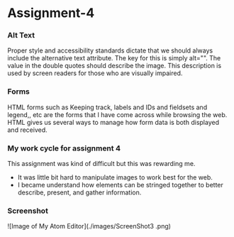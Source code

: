# Assignment-4

### Alt Text
 Proper style and accessibility standards dictate that we should always include the alternative text attribute. The key for this is simply alt="". The value in the double quotes should describe the image. This description is used by screen readers for those who are visually impaired.
 ### Forms
 HTML forms such as Keeping track, labels and IDs and fieldsets and legend,, etc are the forms that I have come across while browsing the web. HTML gives us several ways to manage how form data is both displayed and received.


 ### My work cycle for assignment 4
 This assignment was kind of difficult but this was rewarding me.
- It was little bit hard to manipulate images to work best for the web.
- I became understand how elements can be stringed together to better describe, present, and gather information.


### Screenshot

![Image of My Atom Editor](./images/ScreenShot3 .png)

